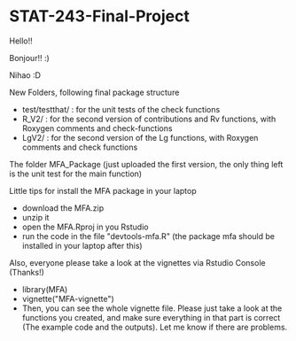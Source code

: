 # STAT-243-Final-Project

Hello!!

Bonjour!! :)

Nihao :D



New Folders, following final package structure
- test/testthat/ : for the unit tests of the check functions
- R_V2/ : for the second version of contributions and Rv functions, with Roxygen comments and check-functions
- LgV2/ : for the second version of the Lg functions, with Roxygen comments and check functions



The folder MFA_Package (just uploaded the first version, the only thing left is the unit test for the main function)

Little tips for install the MFA package in your laptop
- download the MFA.zip
- unzip it
- open the MFA.Rproj in you Rstudio
- run the code in the file "devtools-mfa.R" (the package mfa should be installed in your laptop after this)

Also, everyone please take a look at the vignettes via Rstudio Console (Thanks!)
- library(MFA)
- vignette("MFA-vignette") 
- Then, you can see the whole vignette file. Please just take a look at the functions you created, and make sure everything in that part is correct (The example code and the outputs). Let me know if there are problems.


